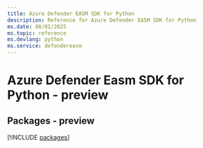 ```yaml
---
title: Azure Defender EASM SDK for Python
description: Reference for Azure Defender EASM SDK for Python
ms.date: 08/01/2025
ms.topic: reference
ms.devlang: python
ms.service: defendereasm
---
```

# Azure Defender Easm SDK for Python - preview
## Packages - preview
[!INCLUDE [packages](defender-easm-index.md)]